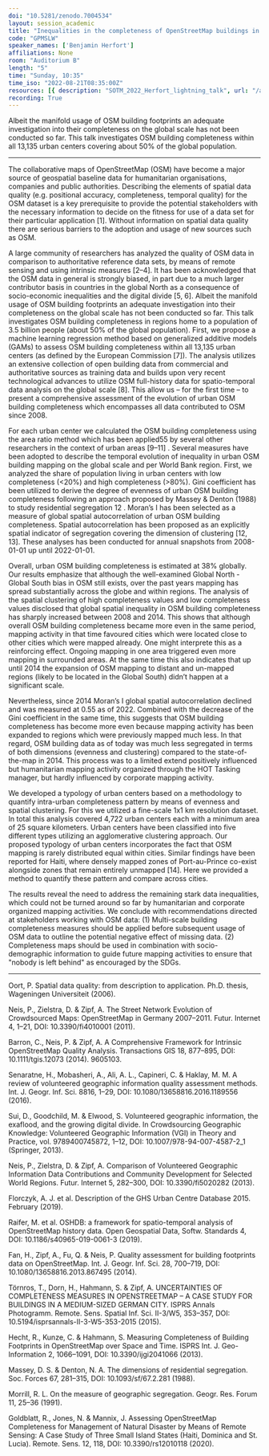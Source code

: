 ```yaml
---
doi: "10.5281/zenodo.7004534"
layout: session_academic
title: "Inequalities in the completeness of OpenStreetMap buildings in urban centers"
code: "GPMSLW"
speaker_names: ['Benjamin Herfort']
affiliations: None
room: "Auditorium B"
length: "5"
time: "Sunday, 10:35"
time_iso: "2022-08-21T08:35:00Z"
resources: [{ description: "SOTM_2022_Herfort_lightning_talk", url: "/attachments/GPMSLW_SOTM_2022_Inequalities_xTVAics.pdf" }]
recording: True
---
```


Albeit the manifold usage of OSM building footprints an adequate investigation into their completeness on the global scale has not been conducted so far. This talk investigates OSM building completeness within all 13,135 urban centers covering about 50% of the global population.

<hr>

The collaborative maps of OpenStreetMap (OSM) have become a major source of geospatial baseline data for humanitarian organisations, companies and public authorities. Describing the elements of spatial data quality (e.g. positional accuracy, completeness, temporal quality) for the OSM dataset is a key prerequisite to provide the potential stakeholders with the necessary information to decide on the fitness for use of a data set for their particular application [1]. Without information on spatial data quality there are serious barriers to the adoption and usage of new sources such as OSM.

A large community of researchers has analyzed the quality of OSM data in comparison to authoritative reference data sets, by means of remote sensing and using intrinsic measures [2–4]. It has been acknowledged that the OSM data in general is strongly biased, in part due to a much larger contributor basis in countries in the global North as a consequence of socio-economic inequalities and the digital divide [5, 6]. Albeit the manifold usage of OSM building footprints an adequate investigation into their completeness on the global scale has not been conducted so far. This talk investigates OSM building completeness in regions home to a population of 3.5 billion people (about 50% of the global population). First, we propose a machine learning regression method based on generalized additive models (GAMs) to assess OSM building completeness within all 13,135 urban centers (as defined by the European Commission [7]). The analysis utilizes an extensive collection of open building data from commercial and authoritative sources as training data and builds upon very recent technological advances to utilize OSM full-history data for spatio-temporal data analysis on the global scale [8]. This allow us – for the first time – to present a comprehensive assessment of the evolution of urban OSM building completeness which encompasses all data contributed to OSM since 2008.

For each urban center we calculated the OSM building completeness using the area ratio method which has been applied55 by several other researchers in the context of urban areas [9–11] . Several measures have been adopted to describe the temporal evolution of inequality in urban OSM building mapping on the global scale and per World Bank region. First, we analyzed the share of population living in urban centers with low completeness (&lt;20%) and high completeness (&gt;80%). Gini coefficient has been utilized to derive the degree of evenness of urban OSM building completeness following an approach proposed by Massey &amp; Denton (1988) to study residential segregation 12 . Moran’s I has been selected as a measure of global spatial autocorrelation of urban OSM building completeness. Spatial autocorrelation has been proposed as an explicitly spatial indicator of segregation covering the dimension of clustering [12, 13]. These analyses has been conducted for annual snapshots from 2008-01-01 up until 2022-01-01.

Overall, urban OSM building completeness is estimated at 38% globally. Our results emphasize that although the well-examined Global North - Global South bias in OSM still exists, over the past years mapping has spread substantially across the globe and within regions. The analysis of the spatial clustering of high completeness values and low completeness values disclosed that global spatial inequality in OSM building completeness has sharply increased between 2008 and 2014. This shows that although overall OSM building completeness became more even in the same period, mapping activity in that time favoured cities which were located close to other cities which were mapped already. One might interprete this as a reinforcing effect. Ongoing mapping in one area triggered even more mapping in surrounded areas. At the same time this also indicates that up until 2014 the expansion of OSM mapping to distant and un-mapped regions (likely to be located in the Global South) didn’t happen at a significant scale.

Nevertheless, since 2014 Moran’s I global spatial autocorrelation declined and was measured at 0.55 as of 2022. Combined with the decrease of the Gini coefficient in the same time, this suggests that OSM building completeness has become more even because mapping activity has been expanded to regions which were previously mapped much less. In that regard, OSM building data as of today was much less segregated in terms of both dimensions (evenness and clustering) compared to the state-of-the-map in 2014. This process was to a limited extend positively influenced but humanitarian mapping activity organized through the HOT Tasking manager, but hardly influenced by corporate mapping activity.

We developed a typology of urban centers based on a methodology to quantify intra-urban completeness pattern by means of evenness and spatial clustering. For this we utilized a fine-scale 1x1 km resolution dataset. In total this analysis covered 4,722 urban centers each with a minimum area of 25 square kilometers. Urban centers have been classified into five different types utilizing an agglomerative clustering approach. Our proposed typology of urban centers incorporates the fact that OSM mapping is rarely distributed equal within cities. Similar findings have been reported for Haiti, where densely mapped zones of Port-au-Prince co-exist alongside zones that remain entirely unmapped [14]. Here we provided a method to quantify these pattern and compare across cities.

The results reveal the need to address the remaining stark data inequalities, which could not be turned around so far by humanitarian and corporate organized mapping activities. We conclude with recommendations directed at stakeholders working with OSM data: (1) Multi-scale building completeness measures should be applied before subsequent usage of OSM data to outline the potential negative effect of missing data. (2) Completeness maps should be used in combination with socio-demographic information to guide future mapping activities to ensure that &#34;nobody is left behind&#34; as encouraged by the SDGs.

<hr>

Oort, P. Spatial data quality: from description to application. Ph.D. thesis, Wageningen Universiteit (2006).

Neis, P., Zielstra, D. &amp; Zipf, A. The Street Network Evolution of Crowdsourced Maps: OpenStreetMap in Germany 2007–2011. Futur. Internet 4, 1–21, DOI: 10.3390/fi4010001 (2011).

Barron, C., Neis, P. &amp; Zipf, A. A Comprehensive Framework for Intrinsic OpenStreetMap Quality Analysis. Transactions GIS 18, 877–895, DOI: 10.1111/tgis.12073 (2014). 9605103.

Senaratne, H., Mobasheri, A., Ali, A. L., Capineri, C. &amp; Haklay, M. M. A review of volunteered geographic information quality assessment methods. Int. J. Geogr. Inf. Sci. 8816, 1–29, DOI: 10.1080/13658816.2016.1189556 (2016).

Sui, D., Goodchild, M. &amp; Elwood, S. Volunteered geographic information, the exaflood, and the growing digital divide. In Crowdsourcing Geographic Knowledge: Volunteered Geographic Information (VGI) in Theory and Practice, vol. 9789400745872, 1–12, DOI: 10.1007/978-94-007-4587-2_1 (Springer, 2013).

Neis, P., Zielstra, D. &amp; Zipf, A. Comparison of Volunteered Geographic Information Data Contributions and Community Development for Selected World Regions. Futur. Internet 5, 282–300, DOI: 10.3390/fi5020282 (2013).

Florczyk, A. J. et al. Description of the GHS Urban Centre Database 2015. February (2019).

Raifer, M. et al. OSHDB: a framework for spatio-temporal analysis of OpenStreetMap history data. Open Geospatial Data, Softw. Standards 4, DOI: 10.1186/s40965-019-0061-3 (2019).

Fan, H., Zipf, A., Fu, Q. &amp; Neis, P. Quality assessment for building footprints data on OpenStreetMap. Int. J. Geogr. Inf. Sci. 28, 700–719, DOI: 10.1080/13658816.2013.867495 (2014).

Törnros, T., Dorn, H., Hahmann, S. &amp; Zipf, A. UNCERTAINTIES OF COMPLETENESS MEASURES IN OPENSTREETMAP – A CASE STUDY FOR BUILDINGS IN A MEDIUM-SIZED GERMAN CITY. ISPRS Annals Photogramm. Remote. Sens. Spatial Inf. Sci. II-3/W5, 353–357, DOI: 10.5194/isprsannals-II-3-W5-353-2015 (2015).

Hecht, R., Kunze, C. &amp; Hahmann, S. Measuring Completeness of Building Footprints in OpenStreetMap over Space and Time. ISPRS Int. J. Geo-Information 2, 1066–1091, DOI: 10.3390/ijgi2041066 (2013).

Massey, D. S. &amp; Denton, N. A. The dimensions of residential segregation. Soc. Forces 67, 281–315, DOI: 10.1093/sf/67.2.281 (1988).

Morrill, R. L. On the measure of geographic segregation. Geogr. Res. Forum 11, 25–36 (1991).

Goldblatt, R., Jones, N. &amp; Mannix, J. Assessing OpenStreetMap Completeness for Management of Natural Disaster by Means of Remote Sensing: A Case Study of Three Small Island States (Haiti, Dominica and St. Lucia). Remote. Sens. 12, 118, DOI: 10.3390/rs12010118 (2020).

